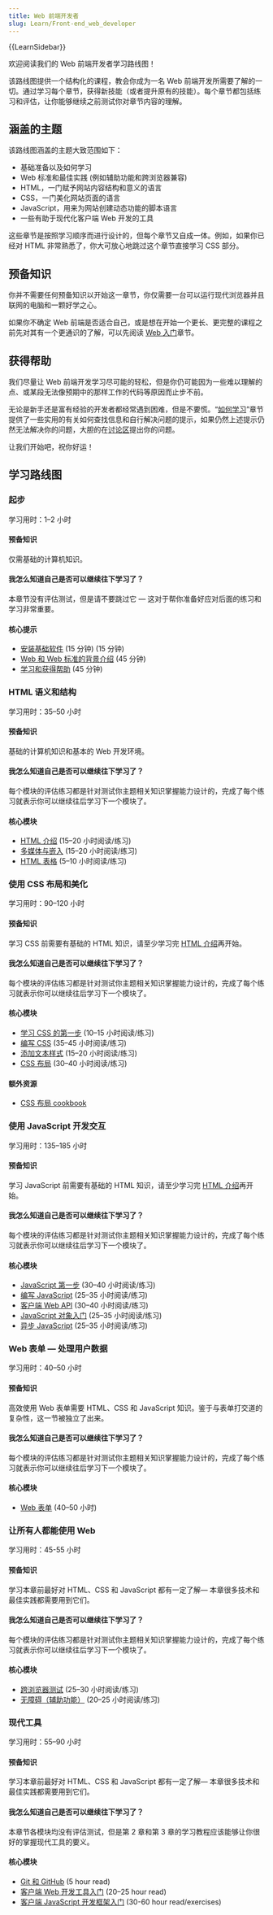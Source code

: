 ```yaml
---
title: Web 前端开发者
slug: Learn/Front-end_web_developer
---
```


{{LearnSidebar}}

欢迎阅读我们的 Web 前端开发者学习路线图！

该路线图提供一个结构化的课程，教会你成为一名 Web 前端开发所需要了解的一切。通过学习每个章节，获得新技能（或者提升原有的技能）。每个章节都包括练习和评估，让你能够继续之前测试你对章节内容的理解。

## 涵盖的主题

该路线图涵盖的主题大致范围如下：

- 基础准备以及如何学习
- Web 标准和最佳实践 (例如辅助功能和跨浏览器兼容)
- HTML，一门赋予网站内容结构和意义的语言
- CSS，一门美化网站页面的语言
- JavaScript，用来为网站创建动态功能的脚本语言
- 一些有助于现代化客户端 Web 开发的工具

这些章节是按照学习顺序而进行设计的，但每个章节又自成一体。例如，如果你已经对 HTML 非常熟悉了，你大可放心地跳过这个章节直接学习 CSS 部分。

## 预备知识

你并不需要任何预备知识以开始这一章节，你仅需要一台可以运行现代浏览器并且联网的电脑和一颗好学之心。

如果你不确定 Web 前端是否适合自己，或是想在开始一个更长、更完整的课程之前先对其有一个更通识的了解，可以先阅读 [Web 入门](/zh-CN/docs/Learn/Getting_started_with_the_web)章节。

## 获得帮助

我们尽量让 Web 前端开发学习尽可能的轻松，但是你仍可能因为一些难以理解的点、或某段无法像预期中的那样工作的代码等原因而止步不前。

无论是新手还是富有经验的开发者都经常遇到困难，但是不要慌。“[如何学习](/zh-CN/docs/Learn/Learning_and_getting_help)”章节提供了一些实用的有关如何查找信息和自行解决问题的提示，如果仍然上述提示仍然无法解决你的问题，大胆的在[讨论区](https://discourse.mozilla.org/c/mdn/learn/250)提出你的问题。

让我们开始吧，祝你好运！

## 学习路线图

### 起步

学习用时：1–2 小时

#### 预备知识

仅需基础的计算机知识。

#### 我怎么知道自己是否可以继续往下学习了？

本章节没有评估测试，但是请不要跳过它 — 这对于帮你准备好应对后面的练习和学习非常重要。

#### 核心提示

- [安装基础软件](/zh-CN/docs/Learn/Getting_started_with_the_web/Installing_basic_software) (15 分钟)  (15 分钟)
- [Web 和 Web 标准的背景介绍](/zh-CN/docs/Learn/Getting_started_with_the_web/The_web_and_web_standards) (45 分钟)
- [学习和获得帮助](/zh-CN/docs/Learn/Learning_and_getting_help) (45 分钟)

### HTML 语义和结构

学习用时：35–50 小时

#### 预备知识

基础的计算机知识和基本的 Web 开发环境。

#### 我怎么知道自己是否可以继续往下学习了？

每个模块的评估练习都是针对测试你主题相关知识掌握能力设计的，完成了每个练习就表示你可以继续往后学习下一个模块了。

#### 核心模块

- [HTML 介绍](/zh-CN/docs/Learn/HTML/Introduction_to_HTML) (15–20 小时阅读/练习)
- [多媒体与嵌入](/zh-CN/docs/Learn/HTML/Multimedia_and_embedding) (15–20 小时阅读/练习)
- [HTML 表格](/zh-CN/docs/Learn/HTML/Tables) (5–10 小时阅读/练习)

### 使用 CSS 布局和美化

学习用时：90–120 小时

#### 预备知识

学习 CSS 前需要有基础的 HTML 知识，请至少学习完 [HTML 介绍](/zh-CN/docs/Learn/HTML/Introduction_to_HTML)再开始。

#### 我怎么知道自己是否可以继续往下学习了？

每个模块的评估练习都是针对测试你主题相关知识掌握能力设计的，完成了每个练习就表示你可以继续往后学习下一个模块了。

#### 核心模块

- [学习 CSS 的第一步](/zh-CN/docs/Learn/CSS/First_steps) (10–15 小时阅读/练习)
- [编写 CSS](/zh-CN/docs/Learn/CSS/Building_blocks) (35–45 小时阅读/练习)
- [添加文本样式](/zh-CN/docs/Learn/CSS/styling_text) (15–20 小时阅读/练习)
- [CSS 布局](/zh-CN/docs/Learn/CSS/CSS_layout) (30–40 小时阅读/练习)

#### 额外资源

- [CSS 布局 cookbook](/zh-CN/docs/Web/CSS/Layout_cookbook)

### 使用 JavaScript 开发交互

学习用时：135–185 小时

#### 预备知识

学习 JavaScript 前需要有基础的 HTML 知识，请至少学习完 [HTML 介绍](/zh-CN/docs/Learn/HTML/Introduction_to_HTML)再开始。

#### 我怎么知道自己是否可以继续往下学习了？

每个模块的评估练习都是针对测试你主题相关知识掌握能力设计的，完成了每个练习就表示你可以继续往后学习下一个模块了。

#### 核心模块

- [JavaScript 第一步](/zh-CN/docs/Learn/JavaScript/First_steps) (30–40 小时阅读/练习)
- [编写 JavaScript](/zh-CN/docs/learn/JavaScript/Building_blocks) (25–35 小时阅读/练习)
- [客户端 Web API](/zh-CN/docs/Learn/JavaScript/Client-side_web_APIs) (30–40 小时阅读/练习)
- [JavaScript 对象入门](/zh-CN/docs/Learn/JavaScript/Objects) (25–35 小时阅读/练习)
- [异步 JavaScript](/zh-CN/docs/learn/JavaScript/%E5%BC%82%E6%AD%A5) (25–35 小时阅读/练习)

### Web 表单 — 处理用户数据

学习用时：40–50 小时

#### 预备知识

高效使用 Web 表单需要 HTML、CSS 和 JavaScript 知识。鉴于与表单打交道的复杂性，这一节被独立了出来。

#### 我怎么知道自己是否可以继续往下学习了？

每个模块的评估练习都是针对测试你主题相关知识掌握能力设计的，完成了每个练习就表示你可以继续往后学习下一个模块了。

#### 核心模块

- [Web 表单](/zh-CN/docs/Learn/HTML/Forms) (40–50 小时)

### 让所有人都能使用 Web

学习用时：45-55 小时

#### 预备知识

学习本章前最好对 HTML、CSS 和 JavaScript 都有一定了解— 本章很多技术和最佳实践都需要用到它们。

#### 我怎么知道自己是否可以继续往下学习了？

每个模块的评估练习都是针对测试你主题相关知识掌握能力设计的，完成了每个练习就表示你可以继续往后学习下一个模块了。

#### 核心模块

- [跨浏览器测试](/zh-CN/docs/Learn/Tools_and_testing/Cross_browser_testing) (25–30 小时阅读/练习)
- [无障碍（辅助功能）](/zh-CN/docs/learn/Accessibility) (20–25 小时阅读/练习)

### 现代工具

学习用时：55–90 小时

#### 预备知识

学习本章前最好对 HTML、CSS 和 JavaScript 都有一定了解— 本章很多技术和最佳实践都需要用到它们。

#### 我怎么知道自己是否可以继续往下学习了？

本章节各模块均没有评估测试，但是第 2 章和第 3 章的学习教程应该能够让你很好的掌握现代工具的要义。

#### 核心模块

- [Git 和 GitHub](/zh-CN/docs/Learn/Tools_and_testing/GitHub) (5 hour read)
- [客户端 Web 开发工具入门](/zh-CN/docs/Learn/Tools_and_testing/Understanding_client-side_tools) (20–25 hour read)
- [客户端 JavaScript 开发框架入门](/zh-CN/docs/Learn/Tools_and_testing/Client-side_JavaScript_frameworks) (30-60 hour read/exercises)
